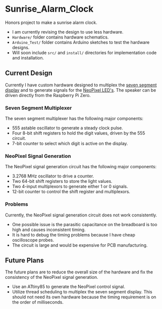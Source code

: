 # Sunrise_Alarm_Clock

Honors project to make a sunrise alarm clock.
- I am currently revising the design to use less hardware.
- `Hardware/` folder contains hardware schematics.
- `Arduino_Test/` folder contains Arduino sketches to test the hardware designs.
- Will soon include `src/` and `install/` directories for implementation code and installation.

## Current Design

Currently I have custom hardware designed to multiplex the [seven segment display](https://www.adafruit.com/product/865) and to generate signals for the [NeoPixel LED's](https://www.adafruit.com/product/2859). The speaker can be driven directly from the Raspberry Pi Zero.

### Seven Segment Multiplexer

The seven segment multiplexer has the following major components:
- 555 astable oscillator to generate a steady clock pulse.
- Four 8-bit shift registers to hold the digit values, driven by the 555 circuit.
- 7-bit counter to select which digit is active on the display.

### NeoPixel Signal Generation

The NeoPixel signal generation circuit has the following major components:
- 3.2768 MHz oscillator to drive a counter.
- Two 64-bit shift registers to store the light values.
- Two 4-input multiplexors to generate either 1 or 0 signals.
- 12-bit counter to control the shift register and multiplexors.

### Problems

Currently, the NeoPixel signal generation circuit does not work consistently.
- One possible issue is the parasitic capacitance on the breadboard is too high and causes inconsistent timing.
- It is hard to debug the timing problems because I have cheap oscilloscope probes.
- The circuit is large and would be expensive for PCB manufacturing.

## Future Plans

The future plans are to reduce the overall size of the hardware and fix the consistency of the NeoPixel signal generation.
- Use an ATtiny85 to generate the NeoPixel control signal.
- Utilize thread scheduling to multiplex the seven segment display. This should not need its own hardware because the timing requirement is on the order of milliseconds.
